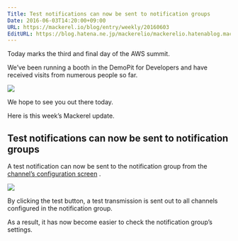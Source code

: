 ```yaml
---
Title: Test notifications can now be sent to notification groups
Date: 2016-06-03T14:20:00+09:00
URL: https://mackerel.io/blog/entry/weekly/20160603
EditURL: https://blog.hatena.ne.jp/mackerelio/mackerelio.hatenablog.mackerel.io/atom/entry/6653812171399462733
---
```


Today marks the third and final day of the AWS summit. 

We’ve been running a booth in the DemoPit for Developers and have received visits from numerous people so far.

![](https://cdn-ak.f.st-hatena.com/images/fotolife/a/andyyk/20160603/20160603141529.jpg)

We hope to see you out there today.

Here is this week’s Mackerel update.

## Test notifications can now be sent to notification groups

A test notification can now be sent to the notification group from the [channel’s configuration screen](https://mackerel.io/my/channels) .

![](https://cdn-ak.f.st-hatena.com/images/fotolife/a/andyyk/20160603/20160603141054.png)

By clicking the test button, a test transmission is sent out to all channels configured in the notification group. 

As a result, it has now become easier to check the notification group’s settings.
